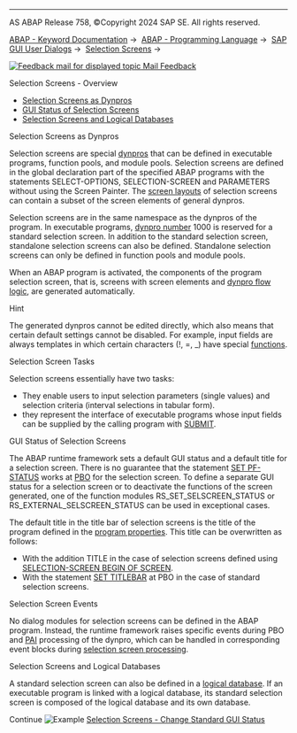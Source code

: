   

* * *

AS ABAP Release 758, ©Copyright 2024 SAP SE. All rights reserved.

[ABAP - Keyword Documentation](javascript:call_link\('abenabap.htm'\)) →  [ABAP - Programming Language](javascript:call_link\('abenabap_reference.htm'\)) →  [SAP GUI User Dialogs](javascript:call_link\('abenabap_screens.htm'\)) →  [Selection Screens](javascript:call_link\('abenselection_screen.htm'\)) → 

 [![](Mail.gif?object=Mail.gif "Feedback mail for displayed topic") Mail Feedback](mailto:f1_help@sap.com?subject=Feedback%20on%20ABAP%20Documentation&body=Document:%20Selection%20Screens%20-%20Overview%2C%20ABENSELECTION_SCREEN_OVERVIEW%2C%20758%0D%0A%0D%0AError:%0D%0A%0D%0A%0D%0A%0D%0ASuggestion%20for%20improvement:)

Selection Screens - Overview

-   [Selection Screens as Dynpros](#abenselection-screen-overview-1-------selection-screen-tasks---@ITOC@@ABENSELECTION_SCREEN_OVERVIEW_2)
-   [GUI Status of Selection Screens](#abenselection-screen-overview-3-------selection-screen-events---@ITOC@@ABENSELECTION_SCREEN_OVERVIEW_4)
-   [Selection Screens and Logical Databases](#@@ITOC@@ABENSELECTION_SCREEN_OVERVIEW_5)

Selection Screens as Dynpros   

Selection screens are special [dynpros](javascript:call_link\('abendynpro_glosry.htm'\) "Glossary Entry") that can be defined in executable programs, function pools, and module pools. Selection screens are defined in the global declaration part of the specified ABAP programs with the statements SELECT-OPTIONS, SELECTION-SCREEN and PARAMETERS without using the Screen Painter. The [screen layouts](javascript:call_link\('abenscreen_glosry.htm'\) "Glossary Entry") of selection screens can contain a subset of the screen elements of general dynpros.

Selection screens are in the same namespace as the dynpros of the program. In executable programs, [dynpro number](javascript:call_link\('abendynpro_number_glosry.htm'\) "Glossary Entry") 1000 is reserved for a standard selection screen. In addition to the standard selection screen, standalone selection screens can also be defined. Standalone selection screens can only be defined in function pools and module pools.

When an ABAP program is activated, the components of the program selection screen, that is, screens with screen elements and [dynpro flow logic](javascript:call_link\('abendynpro_flow_logic_glosry.htm'\) "Glossary Entry"), are generated automatically.

Hint

The generated dynpros cannot be edited directly, which also means that certain default settings cannot be disabled. For example, input fields are always templates in which certain characters (!, \=, \_) have special [functions](javascript:call_link\('abenabap_dynpros_fields.htm'\)).

Selection Screen Tasks   

Selection screens essentially have two tasks:

-   They enable users to input selection parameters (single values) and selection criteria (interval selections in tabular form).
-   they represent the interface of executable programs whose input fields can be supplied by the calling program with [SUBMIT](javascript:call_link\('abapsubmit.htm'\)).

GUI Status of Selection Screens   

The ABAP runtime framework sets a default GUI status and a default title for a selection screen. There is no guarantee that the statement [SET PF-STATUS](javascript:call_link\('abapset_pf-status_dynpro.htm'\)) works at [PBO](javascript:call_link\('abenpbo_glosry.htm'\) "Glossary Entry") for the selection screen. To define a separate GUI status for a selection screen or to deactivate the functions of the screen generated, one of the function modules RS\_SET\_SELSCREEN\_STATUS or RS\_EXTERNAL\_SELSCREEN\_STATUS can be used in exceptional cases.

The default title in the title bar of selection screens is the title of the program defined in the [program properties](javascript:call_link\('abenprogram_property_glosry.htm'\) "Glossary Entry"). This title can be overwritten as follows:

-   With the addition TITLE in the case of selection screens defined using [SELECTION-SCREEN BEGIN OF SCREEN](javascript:call_link\('abapselection-screen_definition.htm'\)).
-   With the statement [SET TITLEBAR](javascript:call_link\('abapset_titlebar_dynpro.htm'\)) at PBO in the case of standard selection screens.

Selection Screen Events   

No dialog modules for selection screens can be defined in the ABAP program. Instead, the runtime framework raises specific events during PBO and [PAI](javascript:call_link\('abenpai_glosry.htm'\) "Glossary Entry") processing of the dynpro, which can be handled in corresponding event blocks during [selection screen processing](javascript:call_link\('abenselscreen_processing_glosry.htm'\) "Glossary Entry").

Selection Screens and Logical Databases   

A standard selection screen can also be defined in a [logical database](javascript:call_link\('abenlogical_data_base_glosry.htm'\) "Glossary Entry"). If an executable program is linked with a logical database, its standard selection screen is composed of the logical database and its own database.

Continue
![Example](exa.gif "Example") [Selection Screens - Change Standard GUI Status](javascript:call_link\('abensel_screen_gui_status_abexa.htm'\))